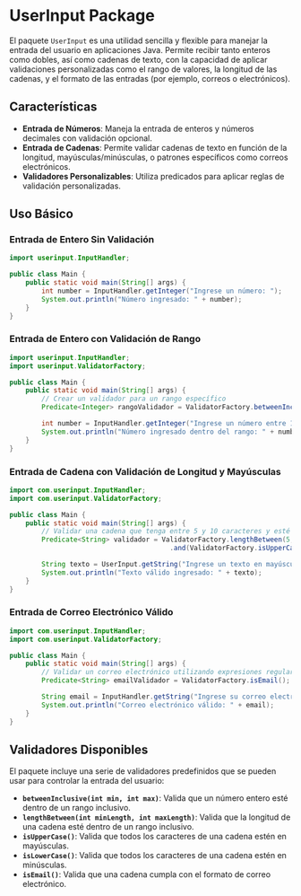 # UserInput Package

El paquete `UserInput` es una utilidad sencilla y flexible para manejar la entrada del usuario en aplicaciones Java. Permite recibir tanto enteros como dobles, así como cadenas de texto, con la capacidad de aplicar validaciones personalizadas como el rango de valores, la longitud de las cadenas, y el formato de las entradas (por ejemplo, correos o electrónicos).

## Características

- **Entrada de Números**: Maneja la entrada de enteros y números decimales con validación opcional.
- **Entrada de Cadenas**: Permite validar cadenas de texto en función de la longitud, mayúsculas/minúsculas, o patrones específicos como correos electrónicos.
- **Validadores Personalizables**: Utiliza predicados para aplicar reglas de validación personalizadas.


## Uso Básico

### Entrada de Entero Sin Validación

```java
import userinput.InputHandler;

public class Main {
    public static void main(String[] args) {
        int number = InputHandler.getInteger("Ingrese un número: ");
        System.out.println("Número ingresado: " + number);
    }
}
```

### Entrada de Entero con Validación de Rango

```java
import userinput.InputHandler;
import userinput.ValidatorFactory;

public class Main {
    public static void main(String[] args) {
        // Crear un validador para un rango específico
        Predicate<Integer> rangoValidador = ValidatorFactory.betweenInclusive(1, 100);

        int number = InputHandler.getInteger("Ingrese un número entre 1 y 100: ", rangoValidador);
        System.out.println("Número ingresado dentro del rango: " + number);
    }
}
```

### Entrada de Cadena con Validación de Longitud y Mayúsculas

```java
import com.userinput.InputHandler;
import com.userinput.ValidatorFactory;

public class Main {
    public static void main(String[] args) {
        // Validar una cadena que tenga entre 5 y 10 caracteres y esté en mayúsculas
        Predicate<String> validador = ValidatorFactory.lengthBetween(5, 10)
                                        .and(ValidatorFactory.isUpperCase());

        String texto = UserInput.getString("Ingrese un texto en mayúsculas de 5 a 10 caracteres: ", validador);
        System.out.println("Texto válido ingresado: " + texto);
    }
}
```

### Entrada de Correo Electrónico Válido

```java
import com.userinput.InputHandler;
import com.userinput.ValidatorFactory;

public class Main {
    public static void main(String[] args) {
        // Validar un correo electrónico utilizando expresiones regulares
        Predicate<String> emailValidador = ValidatorFactory.isEmail();

        String email = InputHandler.getString("Ingrese su correo electrónico: ", emailValidador);
        System.out.println("Correo electrónico válido: " + email);
    }
}
```


## Validadores Disponibles

El paquete incluye una serie de validadores predefinidos que se pueden usar para controlar la entrada del usuario:

- **`betweenInclusive(int min, int max)`**: Valida que un número entero esté dentro de un rango inclusivo.
- **`lengthBetween(int minLength, int maxLength)`**: Valida que la longitud de una cadena esté dentro de un rango inclusivo.
- **`isUpperCase()`**: Valida que todos los caracteres de una cadena estén en mayúsculas.
- **`isLowerCase()`**: Valida que todos los caracteres de una cadena estén en minúsculas.
- **`isEmail()`**: Valida que una cadena cumpla con el formato de correo electrónico.